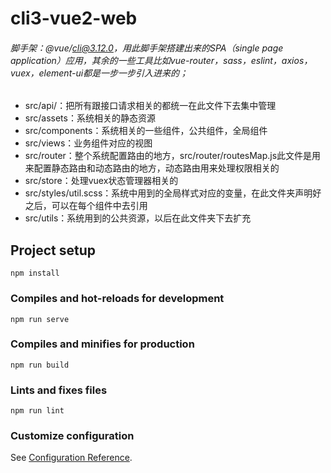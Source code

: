 # cli3-vue2-web

###### 脚手架：@vue/cli@3.12.0，用此脚手架搭建出来的SPA（single page application）应用，其余的一些工具比如vue-router，sass，eslint，axios，vuex，element-ui都是一步一步引入进来的；
- src/api/：把所有跟接口请求相关的都统一在此文件下去集中管理
- src/assets：系统相关的静态资源
- src/components：系统相关的一些组件，公共组件，全局组件
- src/views：业务组件对应的视图
- src/router：整个系统配置路由的地方，src/router/routesMap.js此文件是用来配置静态路由和动态路由的地方，动态路由用来处理权限相关的
- src/store：处理vuex状态管理器相关的
- src/styles/util.scss：系统中用到的全局样式对应的变量，在此文件夹声明好之后，可以在每个组件中去引用
- src/utils：系统用到的公共资源，以后在此文件夹下去扩充

## Project setup
```
npm install
```

### Compiles and hot-reloads for development
```
npm run serve
```

### Compiles and minifies for production
```
npm run build
```

### Lints and fixes files
```
npm run lint
```

### Customize configuration
See [Configuration Reference](https://cli.vuejs.org/config/).
